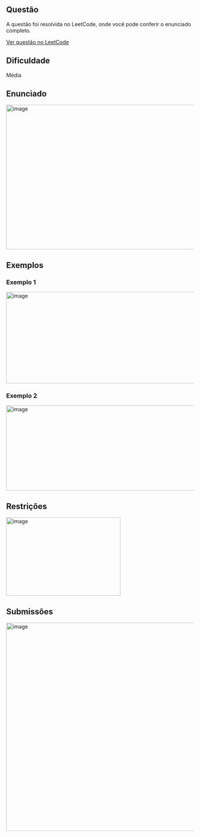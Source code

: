 ## Questão

A questão foi resolvida no LeetCode, onde você pode conferir o enunciado completo.

[Ver questão no LeetCode](https://leetcode.com/problems/minimum-cost-for-tickets/description/)    

## Dificuldade

Média

## Enunciado

<img width="850" height="389" alt="image" src="https://github.com/user-attachments/assets/9ffad802-1a6d-4710-9088-1f318670d595" />

## Exemplos

### Exemplo 1

<img width="848" height="246" alt="image" src="https://github.com/user-attachments/assets/bdb91638-f3e1-4bb7-8b1f-a1d1f4be5d7f" />

### Exemplo 2

<img width="861" height="229" alt="image" src="https://github.com/user-attachments/assets/98b746a8-401e-45e5-b5b6-1e359cffc81b" />

## Restrições

<img width="307" height="211" alt="image" src="https://github.com/user-attachments/assets/7453ec14-7004-4c03-9699-7f0412f7a044" />

## Submissões

<img width="848" height="560" alt="image" src="https://github.com/user-attachments/assets/084af8a5-de0d-4826-8084-34cf1881c9ba" />
